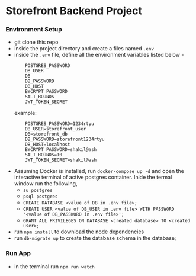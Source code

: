 # Storefront Backend Project
### Environment Setup
- git clone this repo
- inside the project directory and create a files named `.env`
- inside the `.env` file, define all the environment variables listed below -
    ```
        POSTGRES_PASSWORD
        DB_USER
        DB
        DB_PASSWORD
        DB_HOST
        BYCRYPT_PASSWORD
        SALT_ROUNDS
        JWT_TOKEN_SECRET
    ```
  example:
    ```
        POSTGRES_PASSWORD=1234rtyu
        DB_USER=storefront_user
        DB=storefront_db
        DB_PASSWORD=storefront1234rtyu
        DB_HOST=localhost
        BYCRYPT_PASSWORD=shakil@ash
        SALT_ROUNDS=10
        JWT_TOKEN_SECRET=shakil@ash
    ```
- Assuming Docker is installed, run `docker-compose up -d` and open the interactive terminal of active postgres container.
  Inide the termal window run the following, 
  - `su postgres`
  - `psql postgres`
  - `CREATE DATABASE <value of DB in .env file>;`
  - `CREATE USER <value of DB_USER in .env file> WITH PASSWORD '<value of DB_PASSWORD in .env file>';`
  - `GRANT ALL PRIVILEGES ON DATABASE <created database> TO <created user>;`
- run `npm install` to download the node dependencies
- run `db-migrate up` to create the database schema in the database;

### Run App
 - in the terminal run `npm run watch`
